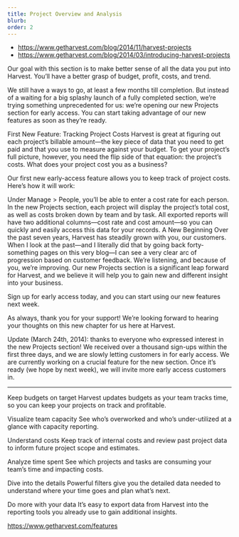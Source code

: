 ```yaml
---
title: Project Overview and Analysis
blurb:
order: 2
---
```


- https://www.getharvest.com/blog/2014/11/harvest-projects
- https://www.getharvest.com/blog/2014/03/introducing-harvest-projects

Our goal with this section is to make better sense of all the data you put into Harvest. You’ll have a better grasp of budget, profit, costs, and trend.

We still have a ways to go, at least a few months till completion. But instead of a waiting for a big splashy launch of a fully completed section, we’re trying something unprecedented for us: we’re opening our new Projects section for early access. You can start taking advantage of our new features as soon as they’re ready.

First New Feature: Tracking Project Costs
Harvest is great at figuring out each project’s billable amount—the key piece of data that you need to get paid and that you use to measure against your budget. To get your project’s full picture, however, you need the flip side of that equation: the project’s costs. What does your project cost you as a business?

Our first new early-access feature allows you to keep track of project costs. Here’s how it will work:

Under Manage > People, you’ll be able to enter a cost rate for each person.
In the new Projects section, each project will display the project’s total cost, as well as costs broken down by team and by task.
All exported reports will have two additional columns—cost rate and cost amount—so you can quickly and easily access this data for your records.
A New Beginning
Over the past seven years, Harvest has steadily grown with you, our customers. When I look at the past—and I literally did that by going back forty-something pages on this very blog—I can see a very clear arc of progression based on customer feedback. We’re listening, and because of you, we’re improving. Our new Projects section is a significant leap forward for Harvest, and we believe it will help you to gain new and different insight into your business.

Sign up for early access today, and you can start using our new features next week.

As always, thank you for your support! We’re looking forward to hearing your thoughts on this new chapter for us here at Harvest.

Update (March 24th, 2014): thanks to everyone who expressed interest in the new Projects section! We received over a thousand sign-ups within the first three days, and we are slowly letting customers in for early access. We are currently working on a crucial feature for the new section. Once it’s ready (we hope by next week), we will invite more early access customers in.


---


Keep budgets on target
Harvest updates budgets as your team tracks time, so you can keep your projects on track and profitable.


Visualize team capacity
See who’s overworked and who’s under-utilized at a glance with capacity reporting.


Understand costs
Keep track of internal costs and review past project data to inform future project scope and estimates.


Analyze time spent
See which projects and tasks are consuming your team’s time and impacting costs.


Dive into the details
Powerful filters give you the detailed data needed to understand where your time goes and plan what’s next.


Do more with your data
It’s easy to export data from Harvest into the reporting tools you already use to gain additional insights.

https://www.getharvest.com/features
